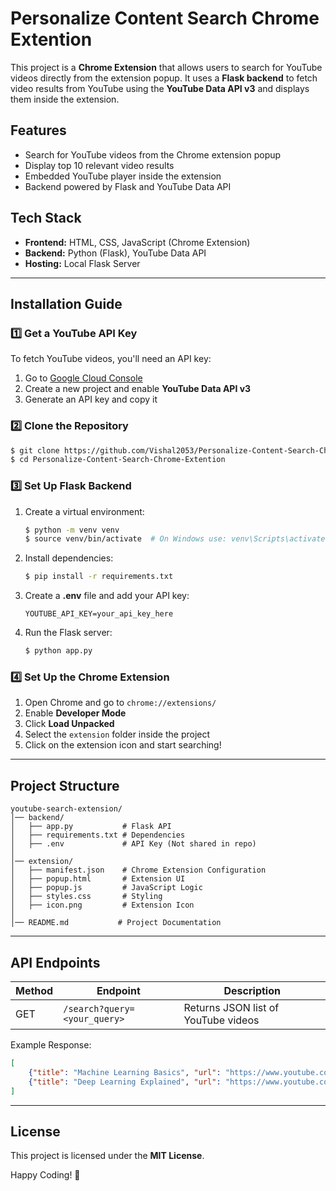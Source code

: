 # Personalize Content Search Chrome Extention


This project is a **Chrome Extension** that allows users to search for YouTube videos directly from the extension popup. It uses a **Flask backend** to fetch video results from YouTube using the **YouTube Data API v3** and displays them inside the extension.

## Features
- Search for YouTube videos from the Chrome extension popup
- Display top 10 relevant video results
- Embedded YouTube player inside the extension
- Backend powered by Flask and YouTube Data API

## Tech Stack
- **Frontend:** HTML, CSS, JavaScript (Chrome Extension)
- **Backend:** Python (Flask), YouTube Data API
- **Hosting:** Local Flask Server

---

## Installation Guide

### **1️⃣ Get a YouTube API Key**
To fetch YouTube videos, you'll need an API key:
1. Go to [Google Cloud Console](https://console.cloud.google.com/)
2. Create a new project and enable **YouTube Data API v3**
3. Generate an API key and copy it

### **2️⃣ Clone the Repository**
```bash
$ git clone https://github.com/Vishal2053/Personalize-Content-Search-Chrome-Extention.git
$ cd Personalize-Content-Search-Chrome-Extention
```

### **3️⃣ Set Up Flask Backend**
1. Create a virtual environment:
   ```bash
   $ python -m venv venv
   $ source venv/bin/activate  # On Windows use: venv\Scripts\activate
   ```
2. Install dependencies:
   ```bash
   $ pip install -r requirements.txt
   ```
3. Create a **.env** file and add your API key:
   ```
   YOUTUBE_API_KEY=your_api_key_here
   ```
4. Run the Flask server:
   ```bash
   $ python app.py
   ```

### **4️⃣ Set Up the Chrome Extension**
1. Open Chrome and go to `chrome://extensions/`
2. Enable **Developer Mode**
3. Click **Load Unpacked**
4. Select the `extension` folder inside the project
5. Click on the extension icon and start searching!

---

## Project Structure
```
youtube-search-extension/
│── backend/
│   ├── app.py           # Flask API
│   ├── requirements.txt # Dependencies
│   ├── .env             # API Key (Not shared in repo)
│
│── extension/
│   ├── manifest.json    # Chrome Extension Configuration
│   ├── popup.html       # Extension UI
│   ├── popup.js         # JavaScript Logic
│   ├── styles.css       # Styling
│   ├── icon.png         # Extension Icon
│
│── README.md           # Project Documentation
```

---

## API Endpoints
| Method | Endpoint         | Description                  |
|--------|----------------|------------------------------|
| GET    | `/search?query=<your_query>` | Returns JSON list of YouTube videos |

Example Response:
```json
[
    {"title": "Machine Learning Basics", "url": "https://www.youtube.com/watch?v=abcd1234"},
    {"title": "Deep Learning Explained", "url": "https://www.youtube.com/watch?v=efgh5678"}
]
```

---

## License
This project is licensed under the **MIT License**.

Happy Coding! 🚀

